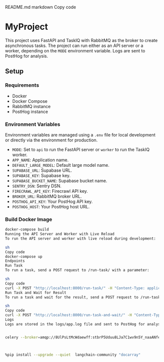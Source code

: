 README.md
markdown
Copy code
# MyProject

This project uses FastAPI and TaskIQ with RabbitMQ as the broker to create asynchronous tasks. The project can run either as an API server or a worker, depending on the `MODE` environment variable. Logs are sent to PostHog for analysis.

## Setup

### Requirements

- Docker
- Docker Compose
- RabbitMQ instance
- PostHog instance

### Environment Variables

Environment variables are managed using a `.env` file for local development or directly via the environment for production.

- `MODE`: Set to `api` to run the FastAPI server or `worker` to run the TaskIQ worker.
- `APP_NAME`: Application name.
- `DEFAULT_LARGE_MODEL`: Default large model name.
- `SUPABASE_URL`: Supabase URL.
- `SUPABASE_KEY`: Supabase key.
- `SUPABASE_BUCKET_NAME`: Supabase bucket name.
- `SENTRY_DSN`: Sentry DSN.
- `FIRECRAWL_API_KEY`: Firecrawl API key.
- `BROKER_URL`: RabbitMQ broker URL.
- `POSTHOG_API_KEY`: Your PostHog API key.
- `POSTHOG_HOST`: Your PostHog host URL.

### Build Docker Image

```sh
docker-compose build
Running the API Server and Worker with Live Reload
To run the API server and worker with live reload during development:

sh
Copy code
docker-compose up
Endpoints
Run Task
To run a task, send a POST request to /run-task/ with a parameter:

sh
Copy code
curl -X POST "http://localhost:8000/run-task/" -H "Content-Type: application/json" -d '{"param": "example"}'
Run Task and Wait for Result
To run a task and wait for the result, send a POST request to /run-task-and-wait/ with a parameter:

sh
Copy code
curl -X POST "http://localhost:8000/run-task-and-wait/" -H "Content-Type: application/json" -d '{"param": "example"}'
Logs
Logs are stored in the logs/app.log file and sent to PostHog for analysis.


celery --broker=amqp://8UlPsLtMcWdaewff:stbrP5Uduu8LJa7C1wv9n5Y_naaANfeu@viaduct.proxy.rlwy.net:22121 flower --port=5555



%pip install --upgrade --quiet  langchain-community "docarray"
